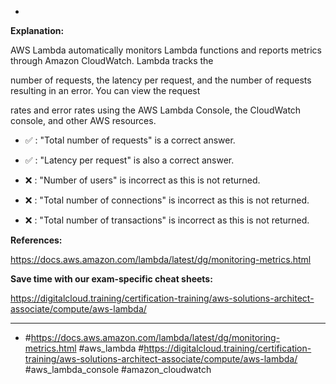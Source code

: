 *

**Explanation:**

AWS Lambda automatically monitors Lambda functions and reports metrics through Amazon CloudWatch. Lambda tracks the

number of requests, the latency per request, and the number of requests resulting in an error. You can view the request

rates and error rates using the AWS Lambda Console, the CloudWatch console, and other AWS resources.

* ✅ :  "Total number of requests" is a correct answer.

* ✅ :  "Latency per request" is also a correct answer.

* ❌ :  "Number of users" is incorrect as this is not returned.

* ❌ :  "Total number of connections" is incorrect as this is not returned.

* ❌ :  "Total number of transactions" is incorrect as this is not returned.

**References:**

<https://docs.aws.amazon.com/lambda/latest/dg/monitoring-metrics.html>

**Save time with our exam-specific cheat sheets:**

<https://digitalcloud.training/certification-training/aws-solutions-architect-associate/compute/aws-lambda/>

----
* #<https://docs.aws.amazon.com/lambda/latest/dg/monitoring-metrics.html> #aws_lambda #<https://digitalcloud.training/certification-training/aws-solutions-architect-associate/compute/aws-lambda/> #aws_lambda_console #amazon_cloudwatch
